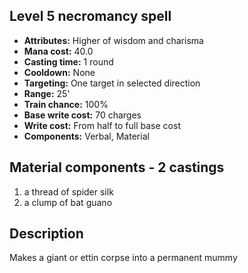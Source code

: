 ## Level 5 necromancy spell

- **Attributes:** Higher of wisdom and charisma
- **Mana cost:** 40.0
- **Casting time:** 1 round
- **Cooldown:** None
- **Targeting:** One target in selected direction
- **Range:** 25'
- **Train chance:** 100%
- **Base write cost:** 70 charges
- **Write cost:** From half to full base cost
- **Components:** Verbal, Material

## Material components - 2 castings

1. a thread of spider silk
2. a clump of bat guano

## Description

Makes a giant or ettin corpse into a permanent mummy
